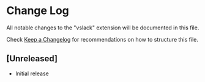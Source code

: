 # Change Log

All notable changes to the "vslack" extension will be documented in this file.

Check [Keep a Changelog](http://keepachangelog.com/) for recommendations on how to structure this file.

## [Unreleased]

- Initial release